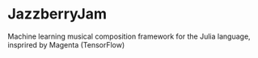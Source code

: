 # JazzberryJam
Machine learning musical composition framework for the Julia language, insprired by Magenta (TensorFlow)
